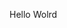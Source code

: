 Hello Wolrd















































































































































































































































































































































































































































































































































































































































































































































































































































































































































































































































































































































































































































































































































































































































































































































































































































